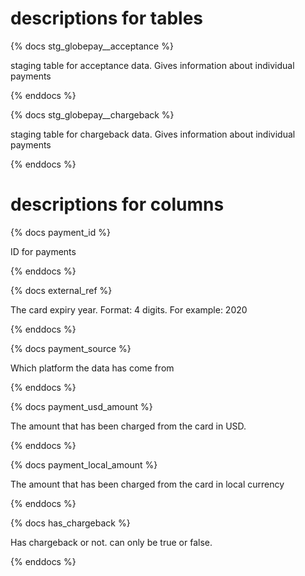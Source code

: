  # descriptions for tables
{% docs stg_globepay__acceptance %}

staging table for acceptance data. Gives information about individual payments
 
{% enddocs %}

{% docs stg_globepay__chargeback %}

staging table for chargeback data. Gives information about individual payments
 
{% enddocs %}

# descriptions for columns
{% docs payment_id %}

ID for payments
 
{% enddocs %}

{% docs external_ref %}

The card expiry year. Format: 4 digits. For example: 2020
 
{% enddocs %}

{% docs payment_source %}

Which platform the data has come from
 
{% enddocs %}

{% docs payment_usd_amount %}

The amount that has been charged from the card in USD.

{% enddocs %}

{% docs payment_local_amount %}

The amount that has been charged from the card in local currency

{% enddocs %}

{% docs has_chargeback %}

Has chargeback or not. can only be true or false.

{% enddocs %}